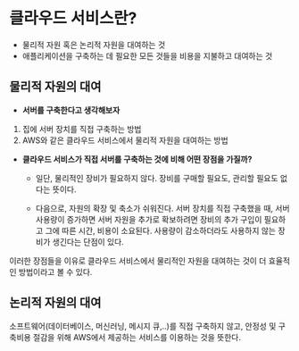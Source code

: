 # 클라우드 서비스란?
- 물리적 자원 혹은 논리적 자원을 대여하는 것<br>
- 애플리케이션을 구축하는 데 필요한 모든 것들을 비용을 지불하고 대여하는 것

## 물리적 자원의 대여
- __서버를 구축한다고 생각해보자__
1. 집에 서버 장치를 직접 구축하는 방법
2. AWS와 같은 클라우드 서비스에서 물리적 자원을 대여하는 방법

- __클라우드 서비스가 직접 서버를 구축하는 것에 비해 어떤 장점을 가질까?__

  - 일단, 물리적인 장비가 필요하지 않다.
장비를 구매할 필요도, 관리할 필요도 없다는 뜻이다.<br>

  - 다음으로, 자원의 확장 및 축소가 쉬워진다.
서버 장치를 직접 구축했을 때, 서버 사용량이 증가하면 서버 자원을 추가로 확보하려면 장비의 추가 구입이 필요하고 그에 따른 시간, 비용이 소요된다.
사용량이 감소하더라도 사용하지 않는 장비가 생긴다는 단점이 있다.<br>

이러한 장점들을 이유로 클라우드 서비스에서 물리적인 자원을 대여하는 것이 더 효율적인 방법이라고 볼 수 있다.<br>

## 논리적 자원의 대여
소프트웨어(데이터베이스, 머신러닝, 메시지 큐,..)를 직접 구축하지 않고, 안정성 및 구축비용 절감을 위해 AWS에서 제공하는 서비스를 이용하는 것을 뜻한다.<br>
